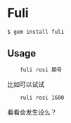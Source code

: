 # Fuli

    $ gem install fuli

## Usage

```bash
    fuli rosi 期号
```

比如可以试试
```bash
    ruli rosi 1600
```

看看会发生设么？